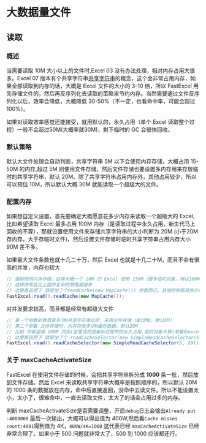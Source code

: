# 大数据量文件

## 读取

### 概述
当需要读取 10M 大小以上的文件时,Excel 03 没有办法处理，相对内存占用大很多。Excel 07 版本有个共享字符串[共享字符串](https://docs.microsoft.com/zh-cn/office/open-xml/working-with-the-shared-string-table)的概念，这个会非常占用内存，如果全部读取到内存的话，大概是 Excel 文件的大小的 3-10 倍，所以 FastExcel 用先存储文件的，然后再反序列化去读取的策略来节约内存。当然需要通过文件反序列化以后，效率会降低，大概降低 30-50%（不一定，也看命中率，可能会超过100%）。

如果对读取效率感觉还能接受，就用默认的，永久占用（单个 Excel 读取整个过程）一般不会超过50M(大概率就30M)，剩下临时的 GC 会很快回收。

### 默认策略
默认大文件处理会自动判断，共享字符串 5M 以下会使用内存存储，大概占用 15-50M 的内存,超过 5M 则使用文件存储，然后文件存储也要设置多内存用来存放临时的共享字符串，默认 20M。除了共享字符串占用内存外，其他占用较少，所以可以预估 10M，所以默认大概 30M 就能读取一个超级大的文件。

### 配置内存
如果想自定义设置，首先要确定大概愿意花多少内存来读取一个超级大的 Excel,比如希望读取 Excel 最多占用 100M 内存（是读取过程中永久占用，新生代马上回收的不算），那就设置使用文件来存储共享字符串的大小判断为 20M (小于20M存内存，大于存临时文件)，然后设置文件存储时临时共享字符串占用内存大小 90M 差不多。

如果最大文件条数也就十几二十万，然后 Excel 也就是十几二十M，而且不会有很高的并发，内存也较大
```java
// 强制使用内存存储，这样大概一个 20M 的 Excel 使用 150M（很多临时对象，所以100M会一直GC）的内存
// 这样效率会比上面的复杂的策略高很多
// 这里再说明下 就是加了个readCache(new MapCache()) 参数而已，其他的参照其他示例写
FastExcel.read().readCache(new MapCache());
```

对并发要求较高，而且都是经常有超级大文件
```java
// 第一个参数的意思是多少M共享字符串以后，采用文件存储（单位MB，默认5M）
// 第二个参数 文件存储时，内存存放多少M缓存数据，默认20M
// 比如 你希望用 100M 内存(这里说的是解析过程中的永久占用,临时对象不算)来解析excel，前面算过了，大概是 20M+90M，所以设置参数为:20 和 90
// 这里再说明下 就是加了个 readCacheSelector(new SimpleReadCacheSelector(5, 20)) 参数而已，其他的参照其他示例写
FastExcel.read().readCacheSelector(new SimpleReadCacheSelector(5, 20));
```

### 关于 maxCacheActivateSize
FastExcel 在使用文件存储的时候，会把共享字符串拆分成 **1000** 条一批，然后放到文件存储。然后 Excel 来读取共享字符串大概率是按照顺序的，所以默认 20M 的 1000 条的数据放在内存，命中后直接返回，没命中去读文件。所以不能设置太小，太小了，很难命中，一直去读取文件，太大了的话会占用过多的内存。

判断 maxCacheActivateSize是否需要调整，开启`debug`日志会输出`Already put :4000000` 最后一次输出，大概可以得出值为 400W,然后看`Cache misses count:4001`得到值为 4K，`400W/4K=1000` 这代表已经 `maxCacheActivateSize` 已经非常合理了。如果小于 500 问题就非常大了，500 到 1000 应该都还行。
